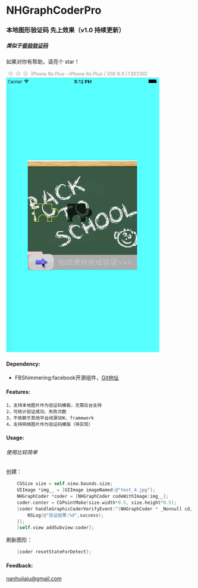 # NHGraphCoderPro
### 本地图形验证码 先上效果（v1.0 持续更新）
##### 类似于[极验验证码](http://geetest.com)
如果对你有帮助，请亮个 star！

![image](https://raw.githubusercontent.com/iFindTA/screenshots/master/graphiccode.gif)

#### Dependency:
-  FBShimmering:facebook开源组件，[Git地址](https://github.com/facebook/Shimmer/)

#### Features:
```
1，支持本地图片作为验证码模板，无需后台支持
2，可统计验证成功、失败次数
3，不依赖于其他平台闭源SDK、framework
4，支持网络图片作为验证码模版（待实现）
```

#### Usage:
###### 使用比较简单
创建：
```ObjectiveC
	CGSize size = self.view.bounds.size;
    UIImage *img__ = [UIImage imageNamed:@"test_4.jpg"];
    NHGraphCoder *coder = [NHGraphCoder codeWithImage:img__];
    coder.center = CGPointMake(size.width*0.5, size.height*0.5);
    [coder handleGraphicCoderVerifyEvent:^(NHGraphCoder * _Nonnull cd, BOOL success) {
        NSLog(@"验证结果:%d",success);
    }];
    [self.view addSubview:coder];
```

刷新图形：
```ObjectiveC
	[coder resetStateForDetect];
```

#### Feedback:
nanhujiaju@gmail.com